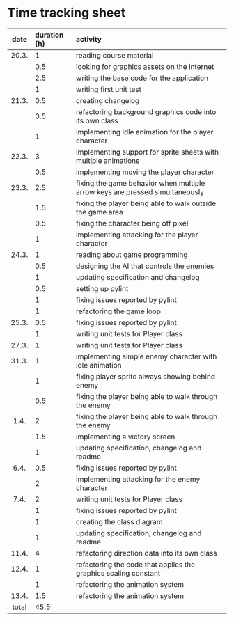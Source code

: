 # Time tracking sheet

| date  | duration (h) | activity                                                                     |
| :---: | :---         | :---                                                                         |
| 20.3. | 1            | reading course material                                                      |
|       | 0.5          | looking for graphics assets on the internet                                  |
|       | 2.5          | writing the base code for the application                                    |
|       | 1            | writing first unit test                                                      |
| 21.3. | 0.5          | creating changelog                                                           |
|       | 0.5          | refactoring background graphics code into its own class                      |
|       | 1            | implementing idle animation for the player character                         |
| 22.3. | 3            | implementing support for sprite sheets with multiple animations              |
|       | 0.5          | implementing moving the player character                                     |
| 23.3. | 2.5          | fixing the game behavior when multiple arrow keys are pressed simultaneously |
|       | 1.5          | fixing the player being able to walk outside the game area                   |
|       | 0.5          | fixing the character being off pixel                                         |
|       | 1            | implementing attacking for the player character                              |
| 24.3. | 1            | reading about game programming                                               |
|       | 0.5          | designing the AI that controls the enemies                                   |
|       | 1            | updating specification and changelog                                         |
|       | 0.5          | setting up pylint                                                            |
|       | 1            | fixing issues reported by pylint                                             |
|       | 1            | refactoring the game loop                                                    |
| 25.3. | 0.5          | fixing issues reported by pylint                                             |
|       | 1            | writing unit tests for Player class                                          |
| 27.3. | 1            | writing unit tests for Player class                                          |
| 31.3. | 1            | implementing simple enemy character with idle animation                      |
|       | 1            | fixing player sprite always showing behind enemy                             |
|       | 0.5          | fixing the player being able to walk through the enemy                       |
| 1.4.  | 2            | fixing the player being able to walk through the enemy                       |
|       | 1.5          | implementing a victory screen                                                |
|       | 1            | updating specification, changelog and readme                                 |
| 6.4.  | 0.5          | fixing issues reported by pylint                                             |
|       | 2            | implementing attacking for the enemy character                               |
| 7.4.  | 2            | writing unit tests for Player class                                          |
|       | 1            | fixing issues reported by pylint                                             |
|       | 1            | creating the class diagram                                                   |
|       | 1            | updating specification, changelog and readme                                 |
| 11.4. | 4            | refactoring direction data into its own class                                |
| 12.4. | 1            | refactoring the code that applies the graphics scaling constant              |
|       | 1            | refactoring the animation system                                             |
| 13.4. | 1.5          | refactoring the animation system                                             |
| total | 45.5         |                                                                              |
